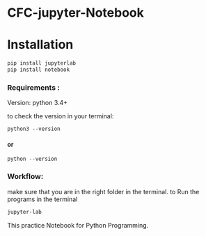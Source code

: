 # CFC-jupyter-Notebook


# Installation
```python
pip install jupyterlab
pip install notebook
```
### Requirements :
Version: python 3.4+

to check the version in your terminal:
```
python3 --version
```
#### or
```
python --version
```


### Workflow:
make sure that you are in the right folder in the terminal.
to Run the programs in the terminal
```sh
jupyter-lab
```
This practice Notebook for Python Programming.




